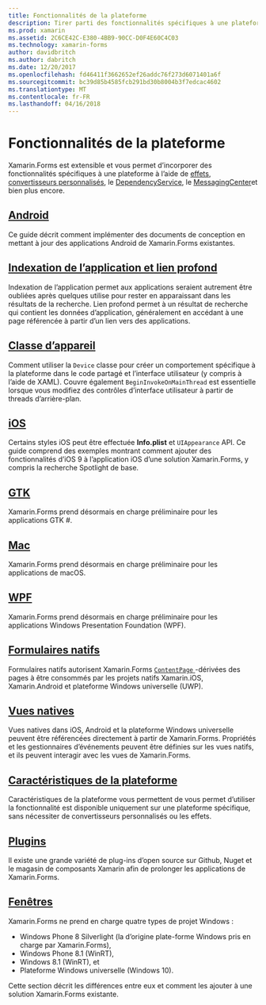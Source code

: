 ```yaml
---
title: Fonctionnalités de la plateforme
description: Tirer parti des fonctionnalités spécifiques à une plateforme avec Xamarin.Forms
ms.prod: xamarin
ms.assetid: 2C6CE42C-E380-4BB9-90CC-D0F4E60C4C03
ms.technology: xamarin-forms
author: davidbritch
ms.author: dabritch
ms.date: 12/20/2017
ms.openlocfilehash: fd46411f3662652ef26addc76f273d6071401a6f
ms.sourcegitcommit: bc39d85b4585fcb291bd30b8004b3f7edcac4602
ms.translationtype: MT
ms.contentlocale: fr-FR
ms.lasthandoff: 04/16/2018
---
```

# <a name="platform-features"></a>Fonctionnalités de la plateforme

Xamarin.Forms est extensible et vous permet d’incorporer des fonctionnalités spécifiques à une plateforme à l’aide de [effets](~/xamarin-forms/app-fundamentals/effects/index.md), [convertisseurs personnalisés](~/xamarin-forms/app-fundamentals/custom-renderer/index.md), le [DependencyService](~/xamarin-forms/app-fundamentals/dependency-service/index.md), le [MessagingCenter](~/xamarin-forms/app-fundamentals/messaging-center.md)et bien plus encore.

## <a name="androidandroidindexmd"></a>[Android](android/index.md)

Ce guide décrit comment implémenter des documents de conception en mettant à jour des applications Android de Xamarin.Forms existantes.

## <a name="application-indexing-and-deep-linkingdeep-linkingmd"></a>[Indexation de l’application et lien profond](deep-linking.md)

Indexation de l’application permet aux applications seraient autrement être oubliées après quelques utilise pour rester en apparaissant dans les résultats de la recherche. Lien profond permet à un résultat de recherche qui contient les données d’application, généralement en accédant à une page référencée à partir d’un lien vers des applications.

## <a name="device-classdevicemd"></a>[Classe d’appareil](device.md)

Comment utiliser la `Device` classe pour créer un comportement spécifique à la plateforme dans le code partagé et l’interface utilisateur (y compris à l’aide de XAML). Couvre également `BeginInvokeOnMainThread` est essentielle lorsque vous modifiez des contrôles d’interface utilisateur à partir de threads d’arrière-plan.

## <a name="iosiosindexmd"></a>[iOS](ios/index.md)

Certains styles iOS peut être effectuée **Info.plist** et `UIAppearance` API. Ce guide comprend des exemples montrant comment ajouter des fonctionnalités d’iOS 9 à l’application iOS d’une solution Xamarin.Forms, y compris la recherche Spotlight de base.

## <a name="gtkgtkmd"></a>[GTK](gtk.md)

Xamarin.Forms prend désormais en charge préliminaire pour les applications GTK #.

## <a name="macmacmd"></a>[Mac](mac.md)

Xamarin.Forms prend désormais en charge préliminaire pour les applications de macOS.

## <a name="wpfwpfmd"></a>[WPF](wpf.md)

Xamarin.Forms prend désormais en charge préliminaire pour les applications Windows Presentation Foundation (WPF).

## <a name="native-formsnative-formsmd"></a>[Formulaires natifs](native-forms.md)

Formulaires natifs autorisent Xamarin.Forms [ `ContentPage` ](https://developer.xamarin.com/api/type/Xamarin.Forms.ContentPage/)-dérivées des pages à être consommés par les projets natifs Xamarin.iOS, Xamarin.Android et plateforme Windows universelle (UWP).

## <a name="native-viewsnative-viewsindexmd"></a>[Vues natives](native-views/index.md)

Vues natives dans iOS, Android et la plateforme Windows universelle peuvent être référencées directement à partir de Xamarin.Forms. Propriétés et les gestionnaires d’événements peuvent être définies sur les vues natifs, et ils peuvent interagir avec les vues de Xamarin.Forms.

## <a name="platform-specificsplatform-specificsindexmd"></a>[Caractéristiques de la plateforme](platform-specifics/index.md)

Caractéristiques de la plateforme vous permettent de vous permet d’utiliser la fonctionnalité est disponible uniquement sur une plateforme spécifique, sans nécessiter de convertisseurs personnalisés ou les effets.

## <a name="pluginspluginsmd"></a>[Plugins](plugins.md)

Il existe une grande variété de plug-ins d’open source sur Github, Nuget et le magasin de composants Xamarin afin de prolonger les applications de Xamarin.Forms.

## <a name="windowswindowsindexmd"></a>[Fenêtres](windows/index.md)

Xamarin.Forms ne prend en charge quatre types de projet Windows :

* Windows Phone 8 Silverlight (la d’origine plate-forme Windows pris en charge par Xamarin.Forms),
* Windows Phone 8.1 (WinRT),
* Windows 8.1 (WinRT), et
* Plateforme Windows universelle (Windows 10).

Cette section décrit les différences entre eux et comment les ajouter à une solution Xamarin.Forms existante.
